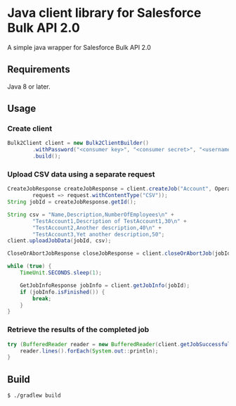 # Java client library for Salesforce Bulk API 2.0

A simple java wrapper for Salesforce Bulk API 2.0

## Requirements

Java 8 or later.

## Usage

### Create client

```java
Bulk2Client client = new Bulk2ClientBuilder()
        .withPassword("<consumer key>", "<consumer secret>", "<username>", "<password>"
        .build();
```

### Upload CSV data using a separate request

```java
CreateJobResponse createJobResponse = client.createJob("Account", OperationEnum.INSERT,
        request => request.withContentType("CSV"));
String jobId = createJobResponse.getId();

String csv = "Name,Description,NumberOfEmployees\n" +
        "TestAccount1,Description of TestAccount1,30\n" +
        "TestAccount2,Another description,40\n" +
        "TestAccount3,Yet another description,50";
client.uploadJobData(jobId, csv);

CloseOrAbortJobResponse closeJobResponse = client.closeOrAbortJob(jobId, JobStateEnum.UPLOAD_COMPLETE);

while (true) {
    TimeUnit.SECONDS.sleep(1);

    GetJobInfoResponse jobInfo = client.getJobInfo(jobId);
    if (jobInfo.isFinished()) {
        break;
    }
}
```

### Retrieve the results of the completed job

```java
try (BufferedReader reader = new BufferedReader(client.getJobSuccessfulRecordResults(jobId))) {
    reader.lines().forEach(System.out::println);
}
```

## Build

```
$ ./gradlew build
```